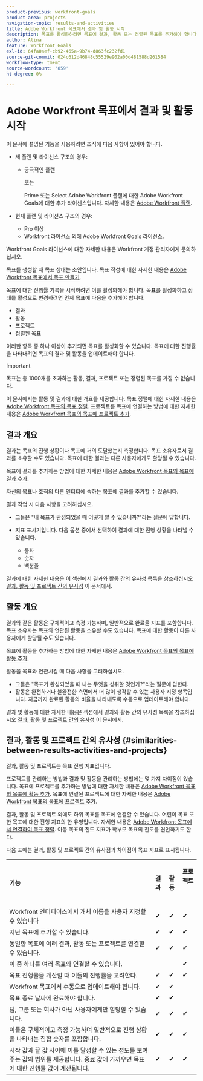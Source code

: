```yaml
---
product-previous: workfront-goals
product-area: projects
navigation-topic: results-and-activities
title: Adobe Workfront 목표에서 결과 및 활동 시작
description: 목표를 활성화하려면 목표에 결과, 활동 또는 정렬된 목표를 추가해야 합니다. 목표 상태를 초안에서 활성으로 업데이트하고 목표에 대한 진행률 기록을 시작합니다.
author: Alina
feature: Workfront Goals
exl-id: 64fa0aef-cb92-465a-9b74-d863fc232fd1
source-git-commit: 024c612d46848c55529e902a00d481588d261584
workflow-type: tm+mt
source-wordcount: '859'
ht-degree: 0%

---
```


# Adobe Workfront 목표에서 결과 및 활동 시작

이 문서에 설명된 기능을 사용하려면 조직에 다음 사항이 있어야 합니다.

* 새 플랜 및 라이선스 구조의 경우:

   * 궁극적인 플랜

     또는

     Prime 또는 Select Adobe Workfront 플랜에 대한 Adobe Workfront Goals에 대한 추가 라이센스입니다. 자세한 내용은 [Adobe Workfront 플랜](https://www.workfront.com/plans).

* 현재 플랜 및 라이선스 구조의 경우:

   * Pro 이상
   * Workfront 라이선스 외에 Adobe Workfront Goals 라이선스.

Workfront Goals 라이선스에 대한 자세한 내용은 Workfront 계정 관리자에게 문의하십시오.

목표를 생성할 때 목표 상태는 초안입니다. 목표 작성에 대한 자세한 내용은 [Adobe Workfront 목표에서 목표 만들기](../../workfront-goals/goal-management/create-goals.md).

목표에 대한 진행률 기록을 시작하려면 이를 활성화해야 합니다. 목표를 활성화하고 상태를 활성으로 변경하려면 먼저 목표에 다음을 추가해야 합니다.

* 결과
* 활동
* 프로젝트
* 정렬된 목표

이러한 항목 중 하나 이상이 추가되면 목표를 활성화할 수 있습니다. 목표에 대한 진행률을 나타내려면 목표의 결과 및 활동을 업데이트해야 합니다.


>[!IMPORTANT]
>
> 목표는 총 1000개를 초과하는 활동, 결과, 프로젝트 또는 정렬된 목표를 가질 수 없습니다.</span>

이 문서에서는 활동 및 결과에 대한 개요를 제공합니다. 목표 정렬에 대한 자세한 내용은 [Adobe Workfront 목표의 목표 정렬](../../workfront-goals/goal-alignment/goal-alignment.md). 프로젝트를 목표에 연결하는 방법에 대한 자세한 내용은 [Adobe Workfront 목표의 목표에 프로젝트 추가](../results-and-activities/connect-projects-to-goals-overview.md).

## 결과 개요

<!--
<p> This will have additional types in the future - add another section for types?)</p>
-->

결과는 목표의 진행 상황이나 목표에 거의 도달했는지 측정합니다. 목표 소유자로서 결과를 소유할 수도 있습니다. 목표에 대한 결과는 다른 사용자에게도 할당될 수 있습니다.

목표에 결과를 추가하는 방법에 대한 자세한 내용은 [Adobe Workfront 목표의 목표에 결과 추가](../../workfront-goals/results-and-activities/add-results-to-goals.md).

자신의 목표나 조직의 다른 엔티티에 속하는 목표에 결과를 추가할 수 있습니다.

결과 작업 시 다음 사항을 고려하십시오.

* 그들은 &quot;내 목표가 완성되었을 때 어떻게 알 수 있습니까?&quot;라는 질문에 답합니다.
* 지표 표시기입니다. 다음 옵션 중에서 선택하여 결과에 대한 진행 상황을 나타낼 수 있습니다.

  <!--
  this might change (jira, Salesforce, etc))
  -->

   * 통화
   * 숫자
   * 백분율

결과에 대한 자세한 내용은 이 섹션에서 결과와 활동 간의 유사성 목록을 참조하십시오 [결과, 활동 및 프로젝트 간의 유사성](#similarities-between-results-activities-and-projects) 이 문서에서.

## 활동 개요

<!--
This will have additional types in the future - add another section for types?
-->

결과와 같은 활동은 구체적이고 측정 가능하며, 일반적으로 완료율 지표를 포함합니다. 목표 소유자는 목표와 연관된 활동을 소유할 수도 있습니다. 목표에 대한 활동이 다른 사용자에게 할당될 수도 있습니다.

목표에 활동을 추가하는 방법에 대한 자세한 내용은 [Adobe Workfront 목표의 목표에 활동 추가](../../workfront-goals/results-and-activities/add-activities-to-goals.md).

활동을 목표와 연관시킬 때 다음 사항을 고려하십시오.

* 그들은 &quot;목표가 완성되었을 때 나는 무엇을 성취할 것인가?&quot;라는 질문에 답한다.
* 활동은 완전하거나 불완전한 측면에서 더 많이 생각할 수 있는 사용자 지정 항목입니다. 지금까지 완료된 활동의 비율을 나타내도록 수동으로 업데이트해야 합니다.

<!--
* You can associate the following activities with goals:

  <table style="table-layout:auto"> 
   <col> 
   <col> 
   <tbody> 
    <tr> 
     <td role="rowheader">Manual progress bar </td> 
     <td> <p>Custom entries that can be thought of more in terms of complete or incomplete. They must be manually updated.</p> </td> 
    </tr> 
    <tr> 
     <td role="rowheader"><p>Project</p></td> 
     <td> <p>Existing projects that you have at least permissions to View and are not in a status of Dead. They are updated automatically, based on the progress of their work items. </p> <p>The projects must exist before associating them with the goal. You can associate a project with multiple goals. For information about adding projects to goals, see <a href="../../workfront-goals/results-and-activities/connect-projects-to-goals-overview.md" class="MCXref xref">Add projects to goals in Adobe Workfront Goals</a>.</p>
     <p><span class="preview">In the Preview environment, projects are separate progress indicators, independent from activities. Adding projects to a goal in the Preview environment is different from adding activities. For more information, see <a href="../../workfront-goals/results-and-activities/connect-projects-to-goals-overview.md" class="MCXref xref">Add projects to goals in Adobe Workfront Goals</a>.</span></p>
      </td> 
    </tr> 
   </tbody> 
  </table>
-->
<!--drafted for goal redesign: For THE PRODUCTION RELEASE: remove the projects in this article altogether.-->

결과 및 활동에 대한 자세한 내용은 섹션에서 결과와 활동 간의 유사성 목록을 참조하십시오 [결과, 활동 및 프로젝트 간의 유사성](#similarities-between-results-activities-and-projects) 이 문서에서.

## 결과, 활동 및 프로젝트 간의 유사성 {#similarities-between-results-activities-and-projects}

결과, 활동 및 프로젝트는 목표 진행 지표입니다.

프로젝트를 관리하는 방법과 결과 및 활동을 관리하는 방법에는 몇 가지 차이점이 있습니다. 목표에 프로젝트를 추가하는 방법에 대한 자세한 내용은 [Adobe Workfront 목표의 목표에 활동 추가](../../workfront-goals/results-and-activities/add-activities-to-goals.md). 목표에 연결된 프로젝트에 대한 자세한 내용은 [Adobe Workfront 목표의 목표에 프로젝트 추가](../../workfront-goals/results-and-activities/connect-projects-to-goals-overview.md).

결과, 활동 및 프로젝트 외에도 하위 목표를 목표에 연결할 수 있습니다. 어린이 목표 또한 목표에 대한 진행 지표의 한 유형입니다. 자세한 내용은 [Adobe Workfront 목표에서 연결하여 목표 정렬](../goal-alignment/align-goals-by-connecting-them.md). 아동 목표의 진도 지표가 학부모 목표의 진도를 견인하기도 한다.

다음 표에는 결과, 활동 및 프로젝트 간의 유사점과 차이점이 목표 지표로 표시됩니다.

<table style="table-layout:auto"> 
 <col> 
 <col> 
 <col> 
 <col> 
 <tbody> 
  <tr> 
   <td><b><p>기능</p></b></td> 
   <td><b><p>결과</p></b></td> 
   <td><b><p>활동</p></b></td> 
   <td> <p><strong>프로젝트</strong> </p> <p> </p> </td> 
  </tr> 
  <tr> 
   <td><span style="font-weight: normal;">Workfront 인터페이스에서 개체 이름을 사용자 지정할 수 있습니다</span> </td> 
   <td>✔</td> 
   <td>✔</td> 
   <td>✔</td> 
  </tr> 
  <tr> 
   <td>지난 목표에 추가할 수 있습니다.</td> 
   <td>✔</td> 
   <td>✔</td> 
   <td>✔</td> 
  </tr> 
  <tr> 
   <td>동일한 목표에 여러 결과, 활동 또는 프로젝트를 연결할 수 있습니다. </td> 
   <td>✔</td> 
   <td>✔</td> 
   <td>✔</td> 
  </tr> 
  <tr> 
   <td>이 중 하나를 여러 목표와 연결할 수 있습니다.</td> 
   <td> </td> 
   <td> </td> 
   <td>✔</td> 
  </tr> 
  <tr> 
   <td>목표 진행률을 계산할 때 이들의 진행률을 고려한다. </td> 
   <td>✔</td> 
   <td>✔</td> 
   <td>✔</td> 
  </tr> 
  <tr> 
   <td>Workfront 목표에서 수동으로 업데이트해야 합니다.</td> 
   <td>✔</td> 
   <td>✔</td> 
   <td> </td> 
  </tr> 
  <tr> 
   <td>목표 종료 날짜에 완료해야 합니다.</td> 
   <td>✔</td> 
   <td>✔</td> 
   <td> </td> 
  </tr> 
  <tr> 
   <td>팀, 그룹 또는 회사가 아닌 사용자에게만 할당할 수 있습니다. </td> 
   <td>✔</td> 
   <td>✔</td> 
   <td>✔</td> 
  </tr> 
  <tr> 
   <td>이들은 구체적이고 측정 가능하며 일반적으로 진행 상황을 나타내는 집합 숫자를 포함합니다. </td> 
   <td>✔</td> 
   <td>✔</td> 
   <td>✔</td> 
  </tr> 
  <tr> 
   <td>시작 값과 끝 값 사이에 이를 달성할 수 있는 정도를 보여주는 값의 범위를 제공합니다. 종료 값에 가까우면 목표에 대한 진행률 값이 계산됩니다. </td> 
   <td>✔</td> 
   <td>✔</td> 
   <td>✔</td> 
  </tr> 
 </tbody> 
</table>
